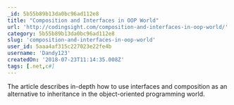 ```yaml
---
_id: 5b55b89b13da0bc96ad112e8
title: "Composition and Interfaces in OOP World"
url: 'http://codingsight.com/composition-and-interfaces-in-oop-world/'
category: 5b55b89b13da0bc96ad112e8
slug: 'composition-and-interfaces-in-oop-world'
user_id: 5aaa4af315c227023e22fe4b
username: 'Dandy123'
createdOn: '2018-07-23T11:14:35.008Z'
tags: [.net,c#]
---
```


The article describes in-depth how to use interfaces and composition as an alternative to inheritance in the object-oriented programming world.
